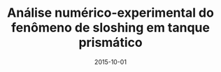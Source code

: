 ---
title: "Análise numérico-experimental do fenômeno de sloshing em tanque prismático"
collection: publications
permalink: /publication/2015-10-01-analise-numerico-experimental
date: 2015-10-01
venue: 'XXXVI Iberian Latin American congress on computational methods in engineering'
paperurl: 'http://dx.doi.org/10.20906/CPS/CILAMCE2015-0860'
pubtype: 'conference'
citation: 'Cheng, L. Y.; Amaro Junior, R. A.; de Mello, P. C.; Bellezi, C. A.; Nishimoto, K. (2015). &quot;Análise numérico-experimental do fenômeno de sloshing em tanque prismático.&quot; <i>The proceedings of the XXXVI Iberian Latin American congress on computational methods in engineering</i>.'
---